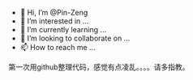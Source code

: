 - 👋 Hi, I’m @Pin-Zeng
- 👀 I’m interested in ...
- 🌱 I’m currently learning ...
- 💞️ I’m looking to collaborate on ...
- 📫 How to reach me ...

<!---
Pin-Zeng/Pin-Zeng is a ✨ special ✨ repository because its `README.md` (this file) appears on your GitHub profile.
You can click the Preview link to take a look at your changes.
--->
第一次用github整理代码，感觉有点凌乱。。。。请多指教。
